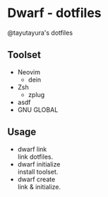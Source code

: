 # Dwarf - dotfiles

@tayutayura's dotfiles
## Toolset
- Neovim
  - dein
- Zsh
  - zplug
- asdf
- GNU GLOBAL

## Usage
- dwarf link  
  link dotfiles.
- dwarf initialize  
  install toolset.
- dwarf create  
  link & initialize.
